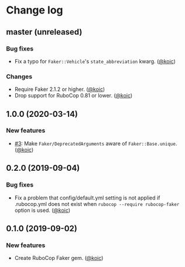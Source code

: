 # Change log

## master (unreleased)

### Bug fixes

* Fix a typo for `Faker::Vehicle`'s `state_abbreviation` kwarg. ([@koic][])

### Changes

* Require Faker 2.1.2 or higher. ([@koic][])
* Drop support for RuboCop 0.81 or lower. ([@koic][])

## 1.0.0 (2020-03-14)

### New features

* [#3](https://github.com/koic/rubocop-faker/issues/3): Make `Faker/DeprecatedArguments` aware of `Faker::Base.unique`. ([@koic][])

## 0.2.0 (2019-09-04)

### Bug fixes

* Fix a problem that config/default.yml setting is not applied if .rubocop.yml does not exist when `rubocop --require rubocop-faker` option is used. ([@koic][])

## 0.1.0 (2019-09-02)

### New features

* Create RuboCop Faker gem. ([@koic][])

[@koic]: https://github.com/koic
